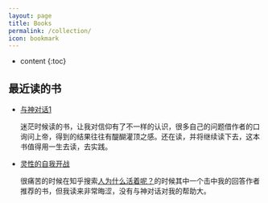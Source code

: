 ```yaml
---
layout: page
title: Books
permalink: /collection/
icon: bookmark
---
```


* content
{:toc}

## 最近读的书

* [与神对话1](https://book.douban.com/subject/26392337/)

    迷茫时候读的书，让我对信仰有了不一样的认识，很多自己的问题借作者的口询问上帝，得到的结果往往有醍醐灌顶之感。还在读，并将继续读下去，这本书值得用一生去读，去实践。

* [灵性的自我开战](https://book.douban.com/subject/25711748/)

    很痛苦的时候在知乎搜索[人为什么活着呢？](https://www.zhihu.com/question/25032523)的时候其中一个击中我的回答作者推荐的书，但我读来非常晦涩，没有与神对话对我的帮助大。


